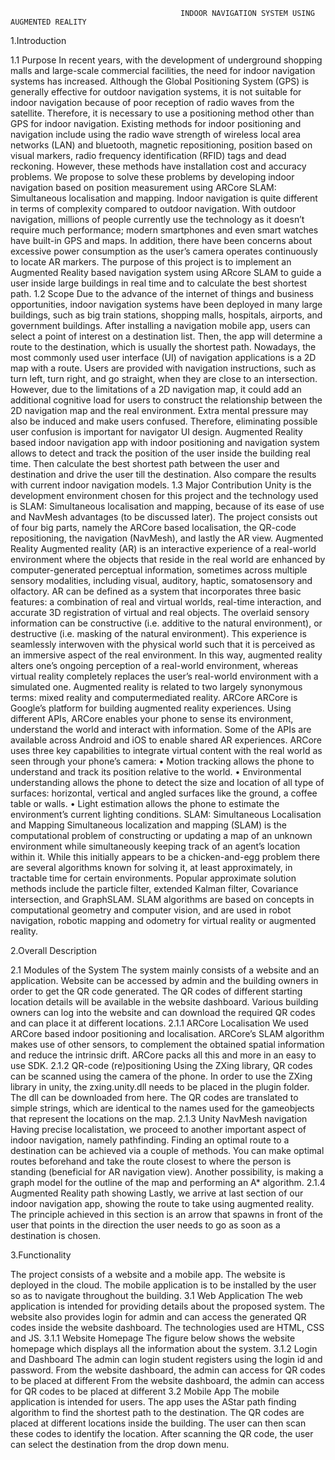                                           INDOOR NAVIGATION SYSTEM USING AUGMENTED REALITY


 
1.Introduction

1.1 Purpose
In recent years, with the development of underground shopping malls and large-scale commercial
facilities, the need for indoor navigation systems has increased. Although the Global Positioning
System (GPS) is generally effective for outdoor navigation systems, it is not suitable for indoor
navigation because of poor reception of radio waves from the satellite. Therefore, it is necessary to
use a positioning method other than GPS for indoor navigation. Existing methods for indoor
positioning and navigation include using the radio wave strength of wireless local area networks
(LAN) and bluetooth, magnetic repositioning, position based on visual markers, radio frequency
identification (RFID) tags and dead reckoning. However, these methods have installation cost and
accuracy problems.
 We propose to solve these problems by developing indoor navigation based on position
measurement using ARCore SLAM: Simultaneous localisation and mapping. Indoor navigation is
quite different in terms of complexity compared to outdoor navigation. With outdoor navigation,
millions of people currently use the technology as it doesn’t require much performance; modern
smartphones and even smart watches have built-in GPS and maps. In addition, there have been
concerns about excessive power consumption as the user’s camera operates continuously to locate
AR markers. The purpose of this project is to implement an Augmented Reality based navigation
system using ARcore SLAM to guide a user inside large buildings in real time and to calculate the
best shortest path.
1.2 Scope
Due to the advance of the internet of things and business opportunities, indoor navigation systems
have been deployed in many large buildings, such as big train stations, shopping malls, hospitals,
airports, and government buildings. After installing a navigation mobile app, users can select a point
of interest on a destination list. Then, the app will determine a route to the destination, which is
usually the shortest path. Nowadays, the most commonly used user interface (UI) of navigation
applications is a 2D map with a route. Users are provided with navigation instructions, such as turn
left, turn right, and go straight, when they are close to an intersection. However, due to the
limitations of a 2D navigation map, it could add an additional cognitive load for users to construct
the relationship between the 2D navigation map and the real environment. Extra mental pressure
may also be induced and make users confused. Therefore, eliminating possible user confusion is
important for navigator UI design. Augmented Reality based indoor navigation app with indoor
positioning and navigation system allows to detect and track the position of the user inside the
building real time. Then calculate the best shortest path between the user and destination and drive
the user till the destination. Also compare the results with current indoor navigation models.
1.3 Major Contribution
 Unity is the development environment chosen for this project and the technology used is SLAM:
Simultaneous localisation and mapping, because of its ease of use and NavMesh advantages (to be
discussed later). The project consists out of four big parts, namely the ARCore based localisation, the
QR-code repositioning, the navigation (NavMesh), and lastly the AR view.
 Augmented Reality
 Augmented reality (AR) is an interactive experience of a real-world environment where the objects
that reside in the real world are enhanced by computer-generated perceptual information,
sometimes across multiple sensory modalities, including visual, auditory, haptic, somatosensory and
olfactory. AR can be defined as a system that incorporates three basic features: a combination of
real and virtual worlds, real-time interaction, and accurate 3D registration of virtual and real objects.
The overlaid sensory information can be constructive (i.e. additive to the natural environment), or
destructive (i.e. masking of the natural environment). This experience is seamlessly interwoven with
the physical world such that it is perceived as an immersive aspect of the real environment. In this
way, augmented reality alters one’s ongoing perception of a real-world environment, whereas
virtual reality completely replaces the user’s real-world environment with a simulated one.
Augmented reality is related to two largely synonymous terms: mixed reality and computermediated reality.
ARCore
 ARCore is Google’s platform for building augmented reality experiences. Using different APIs,
ARCore enables your phone to sense its environment, understand the world and interact with
information. Some of the APIs are available across Android and iOS to enable shared AR
experiences. ARCore uses three key capabilities to integrate virtual content with the real world as
seen through your phone’s camera: • Motion tracking allows the phone to understand and track its
position relative to the world. • Environmental understanding allows the phone to detect the size
and location of all type of surfaces: horizontal, vertical and angled surfaces like the ground, a coffee
table or walls. • Light estimation allows the phone to estimate the environment’s current lighting
conditions.
SLAM: Simultaneous Localisation and Mapping
Simultaneous localization and mapping (SLAM) is the computational problem of constructing or
updating a map of an unknown environment while simultaneously keeping track of an agent’s
location within it. While this initially appears to be a chicken-and-egg problem there are several
algorithms known for solving it, at least approximately, in tractable time for certain environments.
Popular approximate solution methods include the particle filter, extended Kalman filter, Covariance
intersection, and GraphSLAM. SLAM algorithms are based on concepts in computational geometry
and computer vision, and are used in robot navigation, robotic mapping and odometry for virtual
reality or augmented reality.


2.Overall Description

2.1 Modules of the System
The system mainly consists of a website and an application. Website can be accessed by admin and
the building owners in order to get the QR code generated. The QR codes of different starting
location details will be available in the website dashboard. Various building owners can log into the
website and can download the required QR codes and can place it at different locations.
 2.1.1 ARCore Localisation
 We used ARCore based indoor positioning and localisation. ARCore’s SLAM algorithm makes use of
other sensors, to complement the obtained spatial information and reduce the intrinsic drift. ARCore
packs all this and more in an easy to use SDK.
 2.1.2 QR-code (re)positioning
 Using the ZXing library, QR codes can be scanned using the camera of the phone. In order to use the
ZXing library in unity, the zxing.unity.dll needs to be placed in the plugin folder. The dll can be
downloaded from here. The QR codes are translated to simple strings, which are identical to the names
used for the gameobjects that represent the locations on the map.
 2.1.3 Unity NavMesh navigation
 Having precise localistation, we proceed to another important aspect of indoor navigation, namely
pathfinding. Finding an optimal route to a destination can be achieved via a couple of methods. You can
make optimal routes beforehand and take the route closest to where the person is standing (beneficial
for AR navigation view). Another possibility, is making a graph model for the outline of the map and
performing an A* algorithm.
 2.1.4 Augmented Reality path showing
Lastly, we arrive at last section of our indoor navigation app, showing the route to take using augmented
reality. The principle achieved in this section is an arrow that spawns in front of the user that points in
the direction the user needs to go as soon as a destination is chosen.


 3.Functionality
 
The project consists of a website and a mobile app. The website is deployed in the cloud. The mobile
application is to be installed by the user so as to navigate throughout the building.
3.1 Web Application
The web application is intended for providing details about the proposed system. The website also
provides login for admin and can access the generated QR codes inside the website dashboard. The
technologies used are HTML, CSS and JS.
3.1.1 Website Homepage
 The figure below shows the website homepage which displays all the information about the system.
3.1.2 Login and Dashboard
The admin can login student registers using the login id and password. From the website dashboard, the
admin can access for QR codes to be placed at different From the website dashboard, the admin can
access for QR codes to be placed at different
3.2 Mobile App
The mobile application is intended for users. The app uses the AStar path finding algorithm to find the
shortest path to the destination. The QR codes are placed at different locations inside the building. The
user can then scan these codes to identify the location. After scanning the QR code, the user can select
the destination from the drop down menu.
